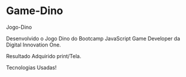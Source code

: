 # Game-Dino

 Jogo-Dino

Desenvolvido o Jogo Dino do Bootcamp JavaScript Game Developer da Digital Innovation One.

Resultado Adquirido print/Tela.

Tecnologias Usadas!